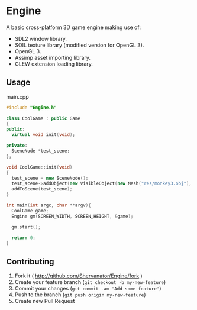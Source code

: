 # Engine

A basic cross-platform 3D game engine making use of:

- SDL2 window library.
- SOIL texture library (modified version for OpenGL 3).
- OpenGL 3.
- Assimp asset importing library.
- GLEW extension loading library.

## Usage

main.cpp

```c++
#include "Engine.h"

class CoolGame : public Game
{
public:
  virtual void init(void);

private:
  SceneNode *test_scene;
};

void CoolGame::init(void)
{
  test_scene = new SceneNode();
  test_scene->addObject(new VisibleObject(new Mesh("res/monkey3.obj"), new Texture("res/t.jpg")));
  addToScene(test_scene);
}

int main(int argc, char **argv){
  CoolGame game;
  Engine gm(SCREEN_WIDTH, SCREEN_HEIGHT, &game);

  gm.start();

  return 0;
}
```

## Contributing

1. Fork it ( http://github.com/Shervanator/Engine/fork )
2. Create your feature branch (`git checkout -b my-new-feature`)
3. Commit your changes (`git commit -am 'Add some feature'`)
4. Push to the branch (`git push origin my-new-feature`)
5. Create new Pull Request
